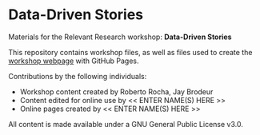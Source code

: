 # Data-Driven Stories
Materials for the Relevant Research workshop: **Data-Driven Stories**  

This repository contains workshop files, as well as files used to create the [workshop webpage](https://scds.githib.io/data-driven-stories) with GitHub Pages.


Contributions by the following individuals: 
- Workshop content created by Roberto Rocha, Jay Brodeur
- Content edited for online use by << ENTER NAME(S) HERE >> 
- Online pages created by << ENTER NAME(S) HERE >> 


  
All content is made available under a GNU General Public License v3.0.
